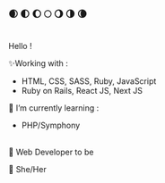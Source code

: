 ### 🌒 🌓 🌔 🌕 🌖 🌗 🌘
<br>
Hello !
<br />

✨Working with :

<ul>
  <li>HTML, CSS, SASS, Ruby, JavaScript</li>
  <li>Ruby on Rails, React JS, Next JS </li>
 </ul>

🌱 I’m currently learning :

<ul>
  <li>PHP/Symphony</li>
 </ul>
 
<br>
 🚀 Web Developer to be
 
 💬 She/Her



<!--
**Clem-svg/clem-svg** is a ✨ _special_ ✨ repository because its `README.md` (this file) appears on your GitHub profile.

Here are some ideas to get you started:

- 🔭 I’m currently working on ...
- 🌱 I’m currently learning ...
- 👯 I’m looking to collaborate on ...
- 🤔 I’m looking for help with ...
- 💬 Ask me about ...
- 📫 How to reach me: ...
- 😄 Pronouns: ...
- ⚡ Fun fact: ...
-->
